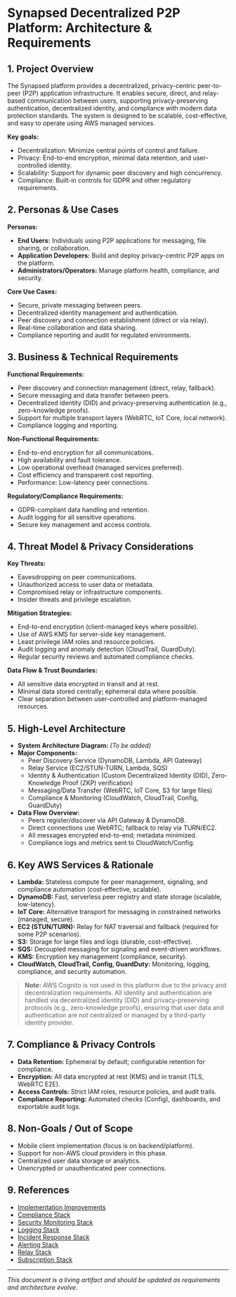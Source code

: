 # Synapsed Decentralized P2P Platform: Architecture & Requirements

## 1. Project Overview
The Synapsed platform provides a decentralized, privacy-centric peer-to-peer (P2P) application infrastructure. It enables secure, direct, and relay-based communication between users, supporting privacy-preserving authentication, decentralized identity, and compliance with modern data protection standards. The system is designed to be scalable, cost-effective, and easy to operate using AWS managed services.

**Key goals:**
- Decentralization: Minimize central points of control and failure.
- Privacy: End-to-end encryption, minimal data retention, and user-controlled identity.
- Scalability: Support for dynamic peer discovery and high concurrency.
- Compliance: Built-in controls for GDPR and other regulatory requirements.

## 2. Personas & Use Cases
**Personas:**
- **End Users:** Individuals using P2P applications for messaging, file sharing, or collaboration.
- **Application Developers:** Build and deploy privacy-centric P2P apps on the platform.
- **Administrators/Operators:** Manage platform health, compliance, and security.

**Core Use Cases:**
- Secure, private messaging between peers.
- Decentralized identity management and authentication.
- Peer discovery and connection establishment (direct or via relay).
- Real-time collaboration and data sharing.
- Compliance reporting and audit for regulated environments.

## 3. Business & Technical Requirements
**Functional Requirements:**
- Peer discovery and connection management (direct, relay, fallback).
- Secure messaging and data transfer between peers.
- Decentralized identity (DID) and privacy-preserving authentication (e.g., zero-knowledge proofs).
- Support for multiple transport layers (WebRTC, IoT Core, local network).
- Compliance logging and reporting.

**Non-Functional Requirements:**
- End-to-end encryption for all communications.
- High availability and fault tolerance.
- Low operational overhead (managed services preferred).
- Cost efficiency and transparent cost reporting.
- Performance: Low-latency peer connections.

**Regulatory/Compliance Requirements:**
- GDPR-compliant data handling and retention.
- Audit logging for all sensitive operations.
- Secure key management and access controls.

## 4. Threat Model & Privacy Considerations
**Key Threats:**
- Eavesdropping on peer communications.
- Unauthorized access to user data or metadata.
- Compromised relay or infrastructure components.
- Insider threats and privilege escalation.

**Mitigation Strategies:**
- End-to-end encryption (client-managed keys where possible).
- Use of AWS KMS for server-side key management.
- Least privilege IAM roles and resource policies.
- Audit logging and anomaly detection (CloudTrail, GuardDuty).
- Regular security reviews and automated compliance checks.

**Data Flow & Trust Boundaries:**
- All sensitive data encrypted in transit and at rest.
- Minimal data stored centrally; ephemeral data where possible.
- Clear separation between user-controlled and platform-managed resources.

## 5. High-Level Architecture
- **System Architecture Diagram:** _(To be added)_
- **Major Components:**
  - Peer Discovery Service (DynamoDB, Lambda, API Gateway)
  - Relay Service (EC2/STUN-TURN, Lambda, SQS)
  - Identity & Authentication (Custom Decentralized Identity (DID), Zero-Knowledge Proof (ZKP) verification)
  - Messaging/Data Transfer (WebRTC, IoT Core, S3 for large files)
  - Compliance & Monitoring (CloudWatch, CloudTrail, Config, GuardDuty)
- **Data Flow Overview:**
  - Peers register/discover via API Gateway & DynamoDB.
  - Direct connections use WebRTC; fallback to relay via TURN/EC2.
  - All messages encrypted end-to-end; metadata minimized.
  - Compliance logs and metrics sent to CloudWatch/Config.

## 6. Key AWS Services & Rationale
- **Lambda:** Stateless compute for peer management, signaling, and compliance automation (cost-effective, scalable).
- **DynamoDB:** Fast, serverless peer registry and state storage (scalable, low-latency).
- **IoT Core:** Alternative transport for messaging in constrained networks (managed, secure).
- **EC2 (STUN/TURN):** Relay for NAT traversal and fallback (required for some P2P scenarios).
- **S3:** Storage for large files and logs (durable, cost-effective).
- **SQS:** Decoupled messaging for signaling and event-driven workflows.
- **KMS:** Encryption key management (compliance, security).
- **CloudWatch, CloudTrail, Config, GuardDuty:** Monitoring, logging, compliance, and security automation.

> **Note:** AWS Cognito is not used in this platform due to the privacy and decentralization requirements. All identity and authentication are handled via decentralized identity (DID) and privacy-preserving protocols (e.g., zero-knowledge proofs), ensuring that user data and authentication are not centralized or managed by a third-party identity provider.

## 7. Compliance & Privacy Controls
- **Data Retention:** Ephemeral by default; configurable retention for compliance.
- **Encryption:** All data encrypted at rest (KMS) and in transit (TLS, WebRTC E2E).
- **Access Controls:** Strict IAM roles, resource policies, and audit trails.
- **Compliance Reporting:** Automated checks (Config), dashboards, and exportable audit logs.

## 8. Non-Goals / Out of Scope
- Mobile client implementation (focus is on backend/platform).
- Support for non-AWS cloud providers in this phase.
- Centralized user data storage or analytics.
- Unencrypted or unauthenticated peer connections.

## 9. References
- [Implementation Improvements](./improvements.md)
- [Compliance Stack](./05-compliance-stack.md)
- [Security Monitoring Stack](./04-security-monitoring-stack.md)
- [Logging Stack](./03-logging-stack.md)
- [Incident Response Stack](./06-incident-response-stack.md)
- [Alerting Stack](./07-alerting-stack.md)
- [Relay Stack](./10-relay-stack.md)
- [Subscription Stack](./13-subscription-stack.md)

---

*This document is a living artifact and should be updated as requirements and architecture evolve.* 